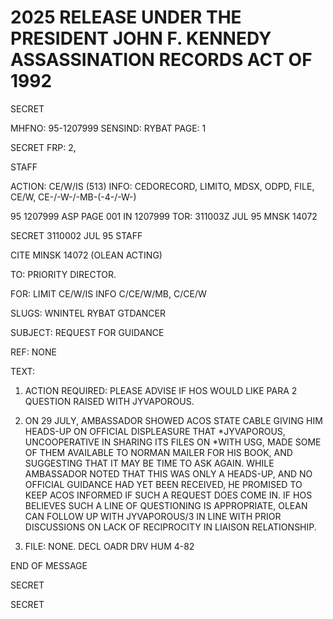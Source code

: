 # 2025 RELEASE UNDER THE PRESIDENT JOHN F. KENNEDY ASSASSINATION RECORDS ACT OF 1992

SECRET

MHFNO: 95-1207999 SENSIND: RYBAT PAGE: 1

SECRET FRP: 2,

STAFF

ACTION: CE/W/IS (513) INFO: CEDORECORD, LIMITO, MDSX, ODPD, FILE, CE/W,
CE-/-W-/-MB-(-4-/-W-)

95 1207999 ASP PAGE 001 IN 1207999
TOR: 311003Z JUL 95 MNSK 14072

SECRET 3110002 JUL 95 STAFF

CITE MINSK 14072 (OLEAN ACTING)

TO: PRIORITY DIRECTOR.

FOR: LIMIT CE/W/IS INFO C/CE/W/MB, C/CE/W

SLUGS: WNINTEL RYBAT GTDANCER

SUBJECT: REQUEST FOR GUIDANCE

REF: NONE

TEXT:

1. ACTION REQUIRED: PLEASE ADVISE IF HOS WOULD LIKE PARA 2 QUESTION RAISED WITH JYVAPOROUS.

2. ON 29 JULY, AMBASSADOR SHOWED ACOS STATE CABLE GIVING HIM HEADS-UP ON OFFICIAL DISPLEASURE THAT *JYVAPOROUS, UNCOOPERATIVE IN SHARING ITS FILES ON<LEE> *<HARVEY OSWALD>WITH USG, MADE SOME OF THEM AVAILABLE TO NORMAN MAILER FOR HIS BOOK, AND SUGGESTING THAT IT MAY BE TIME TO ASK AGAIN. WHILE AMBASSADOR NOTED THAT THIS WAS ONLY A HEADS-UP, AND NO OFFICIAL GUIDANCE HAD YET BEEN RECEIVED, HE PROMISED TO KEEP ACOS INFORMED IF SUCH A REQUEST DOES COME IN. IF HOS BELIEVES SUCH A LINE OF QUESTIONING IS APPROPRIATE, OLEAN CAN FOLLOW UP WITH JYVAPOROUS/3 IN LINE WITH PRIOR DISCUSSIONS ON LACK OF RECIPROCITY IN LIAISON RELATIONSHIP.

3. FILE: NONE. DECL OADR DRV HUM 4-82

END OF MESSAGE

SECRET

SECRET
